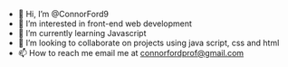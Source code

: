 - 👋 Hi, I’m @ConnorFord9
- 👀 I’m interested in front-end web development
- 🌱 I’m currently learning Javascript 
- 💞️ I’m looking to collaborate on projects using java script, css and html
- 📫 How to reach me email me at connorfordprof@gmail.com

<!---
ConnorFord9/ConnorFord9 is a ✨ special ✨ repository because its `README.md` (this file) appears on your GitHub profile.
You can click the Preview link to take a look at your changes.
--->
